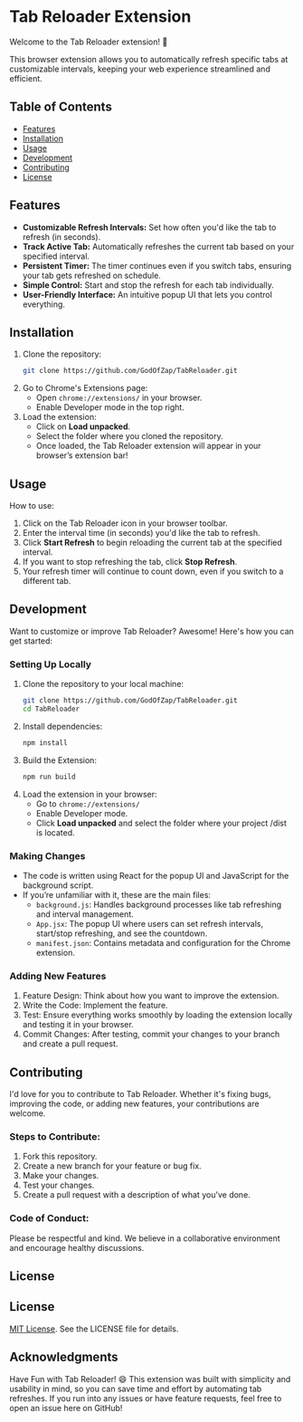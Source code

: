 # Tab Reloader Extension

Welcome to the Tab Reloader extension! 🚀

This browser extension allows you to automatically refresh specific tabs at customizable intervals, keeping your web experience streamlined and efficient.

## Table of Contents
- [Features](#features)
- [Installation](#installation)
- [Usage](#usage)
- [Development](#development)
- [Contributing](#contributing)
- [License](#license)

## Features
- **Customizable Refresh Intervals:** Set how often you'd like the tab to refresh (in seconds).
- **Track Active Tab:** Automatically refreshes the current tab based on your specified interval.
- **Persistent Timer:** The timer continues even if you switch tabs, ensuring your tab gets refreshed on schedule.
- **Simple Control:** Start and stop the refresh for each tab individually.
- **User-Friendly Interface:** An intuitive popup UI that lets you control everything.

## Installation

1. Clone the repository:
    ```bash
    git clone https://github.com/GodOfZap/TabReloader.git
    ```
2. Go to Chrome's Extensions page:
    - Open `chrome://extensions/` in your browser.
    - Enable Developer mode in the top right.
3. Load the extension:
    - Click on **Load unpacked**.
    - Select the folder where you cloned the repository.
    - Once loaded, the Tab Reloader extension will appear in your browser’s extension bar!

## Usage

How to use:
1. Click on the Tab Reloader icon in your browser toolbar.
2. Enter the interval time (in seconds) you'd like the tab to refresh.
3. Click **Start Refresh** to begin reloading the current tab at the specified interval.
4. If you want to stop refreshing the tab, click **Stop Refresh**.
5. Your refresh timer will continue to count down, even if you switch to a different tab.

## Development

Want to customize or improve Tab Reloader? Awesome! Here's how you can get started:

### Setting Up Locally
1. Clone the repository to your local machine:
    ```bash
    git clone https://github.com/GodOfZap/TabReloader.git
    cd TabReloader
    ```
2. Install dependencies:
    ```bash
    npm install
    ```
3. Build the Extension:
    ```bash
    npm run build
    ```    
4. Load the extension in your browser:
    - Go to `chrome://extensions/`
    - Enable Developer mode.
    - Click **Load unpacked** and select the folder where your project /dist is located.

### Making Changes
- The code is written using React for the popup UI and JavaScript for the background script.
- If you’re unfamiliar with it, these are the main files:
    - `background.js`: Handles background processes like tab refreshing and interval management.
    - `App.jsx`: The popup UI where users can set refresh intervals, start/stop refreshing, and see the countdown.
    - `manifest.json`: Contains metadata and configuration for the Chrome extension.

### Adding New Features
1. Feature Design: Think about how you want to improve the extension.
2. Write the Code: Implement the feature.
3. Test: Ensure everything works smoothly by loading the extension locally and testing it in your browser.
4. Commit Changes: After testing, commit your changes to your branch and create a pull request.

## Contributing

I'd love for you to contribute to Tab Reloader. Whether it's fixing bugs, improving the code, or adding new features, your contributions are welcome.

### Steps to Contribute:
1. Fork this repository.
2. Create a new branch for your feature or bug fix.
3. Make your changes.
4. Test your changes.
5. Create a pull request with a description of what you’ve done.

### Code of Conduct:
Please be respectful and kind. We believe in a collaborative environment and encourage healthy discussions. 

## License

## License

[MIT License](LICENSE). See the LICENSE file for details.

## Acknowledgments

Have Fun with Tab Reloader! 😄
This extension was built with simplicity and usability in mind, so you can save time and effort by automating tab refreshes. If you run into any issues or have feature requests, feel free to open an issue here on GitHub!
